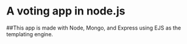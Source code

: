 # A voting app in node.js

##This app is made with Node, Mongo, and Express using EJS as the templating engine.